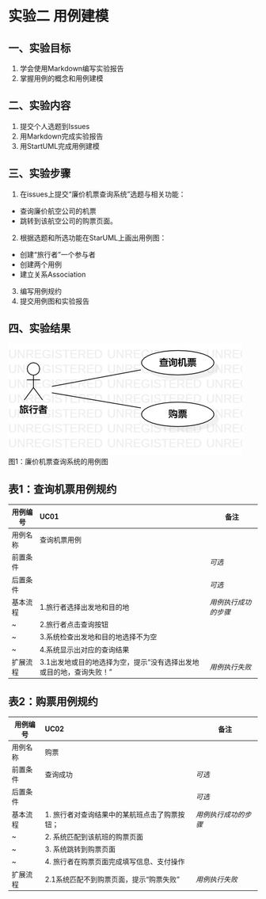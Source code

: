 # 实验二   用例建模
## 一、实验目标

1. 学会使用Markdown编写实验报告  
2. 掌握用例的概念和用例建模

## 二、实验内容
1. 提交个人选题到Issues  
2. 用Markdown完成实验报告  
3. 用StartUML完成用例建模  


## 三、实验步骤  
1. 在issues上提交“廉价机票查询系统”选题与相关功能：  
- 查询廉价航空公司的机票
- 跳转到该航空公司的购票页面。
2. 根据选题和所选功能在StarUML上画出用例图：    
- 创建“旅行者”一个参与者
- 创建两个用例
- 建立关系Association
3. 编写用例规约
4. 提交用例图和实验报告

## 四、实验结果

![用例图](./Lab2_UseCaseDiagram.jpg)  
图1：廉价机票查询系统的用例图


## 表1：查询机票用例规约  

用例编号  | UC01 | 备注  
-|:-|-  
用例名称  | 查询机票用例  |   
前置条件  |     | *可选*   
后置条件  |      | *可选*   
基本流程  | 1.旅行者选择出发地和目的地  |*用例执行成功的步骤*    
~| 2.旅行者点击查询按钮  |   
~| 3.系统检查出发地和目的地选择不为空  |  
~| 4.系统显示出对应的查询结果  |  
扩展流程  | 3.1出发地或目的地选择为空，提示“没有选择出发地或目的地，查询失败！” |*用例执行失败* 



## 表2：购票用例规约  

用例编号  | UC02 | 备注  
-|:-|-  
用例名称  | 购票 |   
前置条件  |   查询成功   | *可选*   
后置条件  |      | *可选*   
基本流程  | 1. 旅行者对查询结果中的某航班点击了购票按钮；  |*用例执行成功的步骤*    
~| 2. 系统匹配到该航班的购票页面  |   
~| 3. 系统跳转到购票页面  |   
~| 4. 旅行者在购票页面完成填写信息、支付操作  |   
扩展流程  | 2.1系统匹配不到购票页面，提示“购票失败” |*用例执行失败* 
